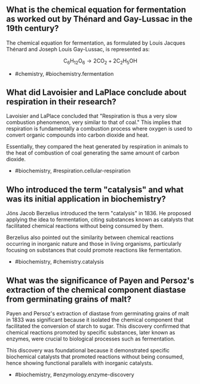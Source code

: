 ## What is the chemical equation for fermentation as worked out by Thénard and Gay-Lussac in the 19th century?

The chemical equation for fermentation, as formulated by Louis Jacques Thénard and Joseph Louis Gay-Lussac, is represented as:

$$
\mathrm{C}_{6}\mathrm{H}_{12}\mathrm{O}_{6} \rightarrow 2 \mathrm{CO}_{2} + 2 \mathrm{C}_{2}\mathrm{H}_{5}\mathrm{OH}
$$

- #chemistry, #biochemistry.fermentation

## What did Lavoisier and LaPlace conclude about respiration in their research?

Lavoisier and LaPlace concluded that "Respiration is thus a very slow combustion phenomenon, very similar to that of coal." This implies that respiration is fundamentally a combustion process where oxygen is used to convert organic compounds into carbon dioxide and heat. 

Essentially, they compared the heat generated by respiration in animals to the heat of combustion of coal generating the same amount of carbon dioxide. 

- #biochemistry, #respiration.cellular-respiration

## Who introduced the term "catalysis" and what was its initial application in biochemistry?

Jöns Jacob Berzelius introduced the term "catalysis" in 1836. He proposed applying the idea to fermentation, citing substances known as catalysts that facilitated chemical reactions without being consumed by them.

Berzelius also pointed out the similarity between chemical reactions occurring in inorganic nature and those in living organisms, particularly focusing on substances that could promote reactions like fermentation.

- #biochemistry, #chemistry.catalysis

## What was the significance of Payen and Persoz's extraction of the chemical component diastase from germinating grains of malt?

Payen and Persoz's extraction of diastase from germinating grains of malt in 1833 was significant because it isolated the chemical component that facilitated the conversion of starch to sugar. This discovery confirmed that chemical reactions promoted by specific substances, later known as enzymes, were crucial to biological processes such as fermentation.

This discovery was foundational because it demonstrated specific biochemical catalysts that promoted reactions without being consumed, hence showing functional parallels with inorganic catalysts.

- #biochemistry, #enzymology.enzyme-discovery